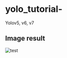 # yolo_tutorial-
Yolov5, v6, v7

## Image result
![test](https://user-images.githubusercontent.com/88385496/183124778-a2a43f54-9da1-4646-9df4-1c04f6624e62.jpg)
